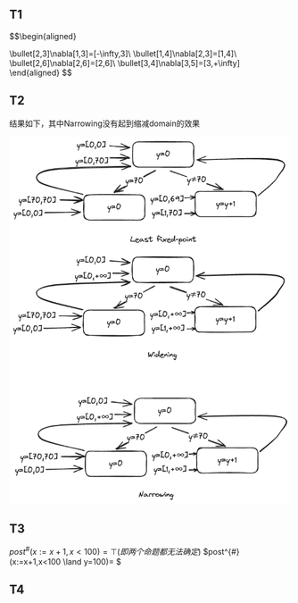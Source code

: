 
## T1

$$\begin{aligned}

\bullet[2,3]\nabla[1,3]=[-\infty,3]\\
\bullet[1,4]\nabla[2,3]=[1,4]\\
\bullet[2,6]\nabla[2,6]=[2,6]\\
\bullet[3,4]\nabla[3,5]=[3,+\infty]
\end{aligned}
$$

## T2
结果如下，其中Narrowing没有起到缩减domain的效果

![image.png](https://raw.githubusercontent.com/ustc21xyx/picture-bed/main/20240523222509.png)

## T3
$post^{\#}(x:=x+1,x<100)=\top(即两个命题都无法确定)$
$post^{\#}(x:=x+1,x<100 \land y=100)= $

## T4







